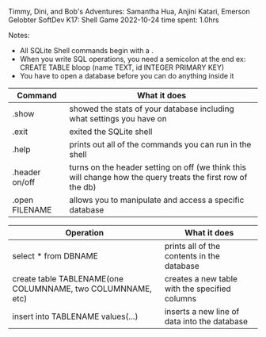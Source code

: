 Timmy, Dini, and Bob's Adventures: Samantha Hua, Anjini Katari, Emerson Gelobter
SoftDev
K17: Shell Game
2022-10-24
time spent: 1.0hrs

Notes:
 * All SQLite Shell commands begin with a .
 * When you write SQL operations, you need a semicolon at the end
      ex: CREATE TABLE bloop (name TEXT, id INTEGER PRIMARY KEY)
 * You have to open a database before you can do anything inside it


 |Command|What it does|
 |-------|------------|
 | .show | showed the stats of your database including what settings you have on|
 | .exit | exited the SQLite shell|
 | .help | prints out all of the commands you can run in the shell|
 | .header on/off | turns on the header setting on off (we think this will change how the query treats the first row of the db)|\
 | .open FILENAME | allows you to manipulate and access a specific database|

 |Operation|What it does|
 |---------|------------|
 |select * from DBNAME| prints all of the contents in the database|
 | create table TABLENAME(one COLUMNNAME, two COLUMNNAME, etc) | creates a new table with the specified columns|
 | insert into TABLENAME values(...) | inserts a new line of data into the database|
